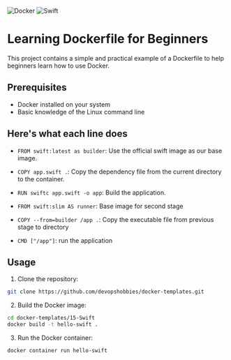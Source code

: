 ![Docker](https://img.shields.io/badge/docker-%230db7ed.svg?style=for-the-badge&logo=docker&logoColor=white)
![Swift](https://img.shields.io/badge/swift-F54A2A?style=for-the-badge&logo=swift&logoColor=white)
# Learning Dockerfile for Beginners

This project contains a simple and practical example of a Dockerfile to help beginners learn how to use Docker.

## Prerequisites

- Docker installed on your system
- Basic knowledge of the Linux command line

## Here's what each line does

- ``FROM swift:latest as builder``: Use the official swift image as our base image.

- ``COPY app.swift .``: Copy the dependency file from the current directory to the container.

- ``RUN swiftc app.swift -o app``: Build the application.

- ``FROM swift:slim AS runner``: Base image for second stage

- ``COPY --from=builder /app .``: Copy the executable file from previous stage to directory

- ``CMD ["/app"]``: run the application

## Usage

1. Clone the repository:

```sh
git clone https://github.com/devopshobbies/docker-templates.git
```

2. Build the Docker image:

```sh
cd docker-templates/15-Swift
docker build -t hello-swift .
```

3. Run the Docker container:

```sh
docker container run hello-swift
```
